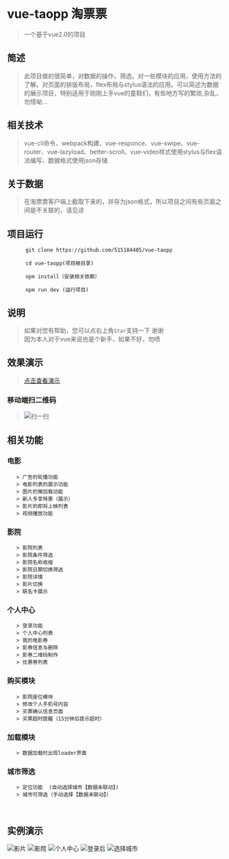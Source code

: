 # vue-taopp 淘票票

>一个基于vue2.0的项目

## 简述
>此项目做的很简单，对数据的操作，筛选。对一些模块的应用，使用方法的了解。对页面的排版布局，flex布局与stylus语法的应用。可以简述为数据的展示项目，特别适用于刚刚上手vue的童鞋们，有些地方写的繁琐,杂乱，勿怪呦...

## 相关技术
>vue-cli命令、webpack构建、vue-responce、vue-swipe、vue-router、vue-lazyload、better-scroll、vue-video样式使用stylus与flex语法编写、数据格式使用json存储

## 关于数据
>在淘票票客户端上截取下来的，并存为json格式，所以项目之间有些页面之间是不关联的，请见谅

## 项目运行
 
          git clone https://github.com/515184405/vue-taopp

          cd vue-taopp(项目根目录)

          npm install（安装相关依赖）

          npm run dev (运行项目)
      
## 说明
>如果对您有帮助，您可以点右上角`Star`支持一下 谢谢</br>
>因为本人对于vue来说也是个新手，如果不好，勿喷

## 效果演示
>[点击查看演示](http://taopp.035k.com)

### 移动端扫二维码
>![扫一扫](http://taopp.035k.com/taopp.png)

## 相关功能

 ### 电影
       > 广告的轮播功能       
       > 电影列表的展示功能    
       > 图片的懒加载功能     
       > 新人专享特惠（展示）  
       > 影片的即将上映列表 
       > 视频播放功能 
 ### 影院
       > 影院列表             
       > 影院条件筛选         
       > 影院名称收缩         
       > 影院日期切换筛选     
       > 影院详情            
       > 影片切换          
       > 联名卡展示         
 ### 个人中心
       > 登录功能         
       > 个人中心列表      
       > 我的电影券        
       > 影券信息与删除    
       > 影券二维码制作    
       > 优惠券列表      
 ### 购买模块
       > 影院座位模块
       > 修改个人手机号内容
       > 买票确认信息页面
       > 买票超时提醒（15分钟后提示超时）
 ### 加载模块
       > 数据加载时出现loader界面
 ### 城市筛选
       > 定位功能  (自动选择城市【数据未联动】)
       > 城市可筛选（手动选择【数据未联动】）
       
## 实例演示
![影片](http://taopp.035k.com/demo/movie.gif)
![影院](http://taopp.035k.com/demo/cinema.gif)
![个人中心](http://taopp.035k.com/demo/user.gif)
![登录后](http://taopp.035k.com/demo/logined.gif)
![选择城市](http://taopp.035k.com/demo/selectCity.gif)   
